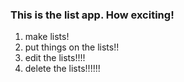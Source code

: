 ### This is the list app. How exciting!

1. make lists!
2. put things on the lists!!
3. edit the lists!!!!
4. delete the lists!!!!!!